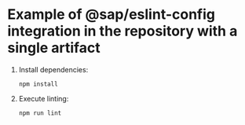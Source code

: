 # Example of @sap/eslint-config integration in the repository with a single artifact

1. Install dependencies:

   ```
   npm install
   ```

2. Execute linting:
   ```
   npm run lint
   ```
